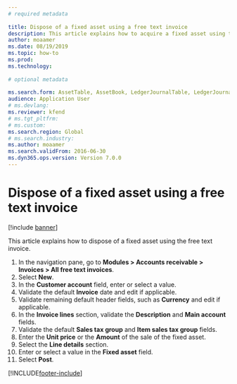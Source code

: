 ```yaml
--- 
# required metadata 
 
title: Dispose of a fixed asset using a free text invoice
description: This article explains how to acquire a fixed asset using the acquisition proposal in the Fixed assets journal. 
author: moaamer
ms.date: 08/19/2019
ms.topic: how-to 
ms.prod:  
ms.technology:  
 
# optional metadata 
 
ms.search.form: AssetTable, AssetBook, LedgerJournalTable, LedgerJournalTransAsset, SysQueryForm   
audience: Application User 
# ms.devlang:  
ms.reviewer: kfend
# ms.tgt_pltfrm:  
# ms.custom:  
ms.search.region: Global
# ms.search.industry: 
ms.author: moaamer
ms.search.validFrom: 2016-06-30 
ms.dyn365.ops.version: Version 7.0.0 
---
```

# Dispose of a fixed asset using a free text invoice

[!include [banner](../../includes/banner.md)]

This article explains how to dispose of a fixed asset using the free text invoice.

1. In the navigation pane, go to **Modules > Accounts receivable > Invoices > All free text invoices**.
2. Select **New**.
3. In the **Customer account** field, enter or select a value.
4. Validate the default **Invoice** date and edit if applicable.
5. Validate remaining default header fields, such as **Currency** and edit if applicable.
6. In the **Invoice lines** section, validate the **Description** and **Main account** fields.
7. Validate the default **Sales tax group** and **Item sales tax group** fields.
8. Enter the **Unit price** or the **Amount** of the sale of the fixed asset.
9. Select the **Line details** section.  
10. Enter or select a value in the **Fixed asset** field.
11. Select **Post**. 



[!INCLUDE[footer-include](../../../includes/footer-banner.md)]
